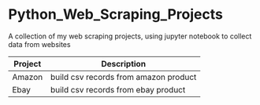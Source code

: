 # Python_Web_Scraping_Projects
A collection of my web scraping projects, using jupyter notebook to collect data from websites

| Project       | Description
| ------------- | -------------
| Amazon        | build csv records from amazon product
| Ebay          | build csv records from ebay product
